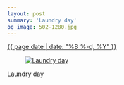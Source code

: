 ```yaml
---
layout: post
summary: 'Laundry day'
og_image: 502-1280.jpg
---
```


<div class="post">
 <time>
  <a href="/502">
   {{ page.date | date: "%B %-d, %Y" }}
  </a>
 </time>
 <a href="/502">
  <figure data-taken="6/12/2016">
   <img alt="Laundry day" sizes="(min-width: 700px) 50vw, calc(100vw - 2rem)" src="{{ site.assets_url }}/502-640.jpg" srcset="{{ site.assets_url }}/502-1280.jpg 1280w, {{ site.assets_url }}/502-960.jpg 960w, {{ site.assets_url }}/502-640.jpg 640w, {{ site.assets_url }}/502-320.jpg 320w"/>
  </figure>
 </a>
 <span>
  Laundry day
 </span>
</div>
